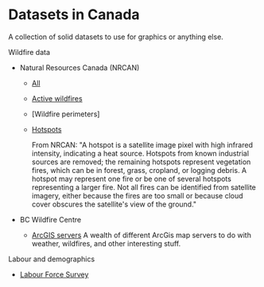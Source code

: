 # Datasets in Canada
A collection of solid datasets to use for graphics or anything else.

Wildfire data
* Natural Resources Canada (NRCAN)
    * [All](https://cwfis.cfs.nrcan.gc.ca/downloads/)
    * [Active wildfires](https://cwfis.cfs.nrcan.gc.ca/downloads/activefires/activefires.csv)
    * [Wildfire perimeters]
    * [Hotspots](https://cwfis.cfs.nrcan.gc.ca/downloads/hotspots/)

        From NRCAN: "A hotspot is a satellite image pixel with high infrared intensity, indicating a heat source. Hotspots from known industrial sources are removed; the remaining hotspots represent vegetation fires, which can be in forest, grass, cropland, or logging debris. A hotspot may represent one fire or be one of several hotspots representing a larger fire. Not all fires can be identified from satellite imagery, either because the fires are too small or because cloud cover obscures the satellite's view of the ground."

* BC Wildfire Centre
    * [ArcGIS servers](https://services6.arcgis.com/ubm4tcTYICKBpist/arcgis/rest/services/)
        A wealth of different ArcGis map servers to do with weather, wildfires, and other interesting stuff.


Labour and demographics
* [Labour Force Survey](https://www150.statcan.gc.ca/t1/tbl1/en/dtl!downloadDbLoadingData-nonTraduit.action?pid=1410028701&latestN=5&startDate=&endDate=&csvLocale=en&selectedMembers=%5B%5B1%5D%2C%5B1%2C2%2C3%2C4%2C5%2C6%2C7%2C8%2C9%5D%2C%5B1%5D%2C%5B1%5D%2C%5B1%5D%2C%5B1%2C3%5D%5D&checkedLevels=)